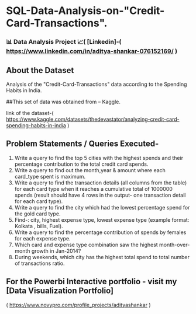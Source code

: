 # SQL-Data-Analysis-on-"Credit-Card-Transactions".

### 📊 Data Analysis Project 📈( [Linkedin]-( https://www.linkedin.com/in/aditya-shankar-076152169/ )
## About the Dataset 
Analysis of the "Credit-Card-Transactions" data according to the Spending Habits in India.

##This set of data was obtained from – Kaggle.

  link of the dataset-( https://www.kaggle.com/datasets/thedevastator/analyzing-credit-card-spending-habits-in-india )

## Problem Statements / Queries Executed-
1.	Write a query to find the top 5 cities with the highest spends and their percentage contribution to  the total credit card spends.
2.	Write a query to find out the month,year & amount where each card_type spent is maximum.
3.	Write a query to find the transaction details (all columns from the table) for each card type when it reaches a cumulative total of 1000000 spends
	  (result should have 4 rows in the output- one transaction detail for each card type).
4.	Write a query to find the city which had the lowest percentage spend for the gold card type.
5.	Find-: city, highest expense type, lowest expense type (example format: Kolkata , bills, Fuel).
6.	Write a query to find the percentage contribution of spends by females for each expense type.
7.	Which card and expense type combination saw the highest month-over-month growth in Jan-2014?
8.	During weekends, which city has the highest total spend to total number of transactions ratio.

## For the Powerbi Interactive portfolio - visit my [Data Visualization Portfolio]
( https://www.novypro.com/profile_projects/adityashankar )

